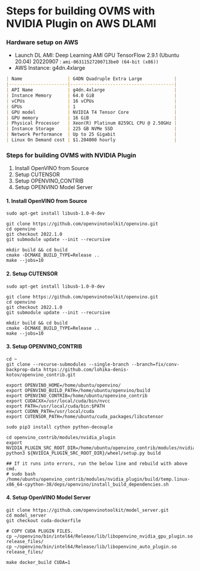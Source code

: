 # Steps for building OVMS with NVIDIA Plugin on AWS DLAMI


### Hardware setup on AWS
 - Launch DL AMI: Deep Learning AMI GPU TensorFlow 2.9.1 (Ubuntu 20.04) 20220907 : `ami-06311527200713be0 (64-bit (x86))`
- AWS Instance: g4dn.4xlarge
```markdown
| Name                 | G4DN Quadruple Extra Large            |
|----------------------|---------------------------------------|
| API Name             | g4dn.4xlarge                          |
| Instance Memory      | 64.0 GiB                              |
| vCPUs                | 16 vCPUs                              |
| GPUs                 | 1                                     |
| GPU model            | NVIDIA T4 Tensor Core                 |
| GPU memory           | 16 GiB                                |
| Physical Processor   | Xeon(R) Platinum 8259CL CPU @ 2.50GHz |
| Instance Storage     | 225 GB NVMe SSD                       |
| Network Performance  | Up to 25 Gigabit                      |
| Linux On Demand cost | $1.204000 hourly                      |
```


### Steps for building OVMS with NVIDIA Plugin 
1. Install OpenVINO from Source
2. Setup CUTENSOR
3. Setup OPENVINO_CONTRIB
4. Setup OPENVINO Model Server

#### 1. Install OpenVINO from Source
```
sudo apt-get install libusb-1.0-0-dev

git clone https://github.com/openvinotoolkit/openvino.git
cd openvino
git checkout 2022.1.0
git submodule update --init --recursive

mkdir build && cd build
cmake -DCMAKE_BUILD_TYPE=Release ..
make --jobs=10
```


#### 2. Setup CUTENSOR
```
sudo apt-get install libusb-1.0-0-dev

git clone https://github.com/openvinotoolkit/openvino.git
cd openvino
git checkout 2022.1.0
git submodule update --init --recursive

mkdir build && cd build
cmake -DCMAKE_BUILD_TYPE=Release ..
make --jobs=10
```

#### 3. Setup OPENVINO_CONTRIB
```
cd ~
git clone --recurse-submodules --single-branch --branch=fix/conv-backprop-data https://github.com/lohika-denis-kotov/openvino_contrib.git

export OPENVINO_HOME=/home/ubuntu/openvino/
export OPENVINO_BUILD_PATH=/home/ubuntu/openvino/build
export OPENVINO_CONTRIB=/home/ubuntu/openvino_contrib
export CUDACXX=/usr/local/cuda/bin/nvcc
export PATH=/usr/local/cuda/bin:$PATH
export CUDNN_PATH=/usr/local/cuda
export CUTENSOR_PATH=/home/ubuntu/cuda_packages/libcutensor

sudo pip3 install cython python-decouple

cd openvino_contrib/modules/nvidia_plugin
export NVIDIA_PLUGIN_SRC_ROOT_DIR=/home/ubuntu/openvino_contrib/modules/nvidia_plugin/
python3 ${NVIDIA_PLUGIN_SRC_ROOT_DIR}/wheel/setup.py build

## If it runs into errors, run the below line and rebuild with above cmd.
# sudo bash /home/ubuntu/openvino_contrib/modules/nvidia_plugin/build/temp.linux-x86_64-cpython-38/deps/openvino/install_build_dependencies.sh

```
#### 4. Setup OpenVINO Model Server

```
git clone https://github.com/openvinotoolkit/model_server.git
cd model_server
git checkout cuda-dockerfile

# COPY CUDA PLUGIN FILES.
cp ~/openvino/bin/intel64/Release/lib/libopenvino_nvidia_gpu_plugin.so release_files/
cp ~/openvino/bin/intel64/Release/lib/libopenvino_auto_plugin.so release_files/

make docker_build CUDA=1
```

